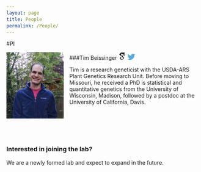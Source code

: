 ```yaml
---
layout: page
title: People
permalink: /People/
---
```



#PI

<div style="float: left; padding-right: 15px">
    <a href="http://beissingerlab.github.io/img/IronMan.jpg"><img src="/img/Tim.jpg" alt="Tim Beissinger" title="Picture" width="150" border="0" onClick="_gaq.push(['_trackEvent', 'IMGs', 'Image', 'Ironman']);"></a>
</div>

###Tim Beissinger <a href="http://scholar.google.com/citations?user=PHAEOXIAAAAJ&hl=en" target="_blank"><img src="/img/scholar.png" style="width: 20px;"></a> <a href="/docs/tbeissingerCV_publish.pdf" target="_blank"><i class="fa fa-file-text fa-md"></i></a> <a href="https://twitter.com/timbeissinger" target="_blank"><img src="/img/Twitter_logo_blue.png" style="width: 20px; border=10 px"></a>

Tim is a research geneticist with the USDA-ARS Plant Genetics Research Unit. Before moving to Missouri, he received a PhD is statistical and quantitative genetics from the University of Wisconsin, Madison, followed by a postdoc at the University of California, Davis.

<br><br><br><br>

### Interested in joining the lab?
We are a newly formed lab and expect to expand in the future. 

<br/>
<br/>



